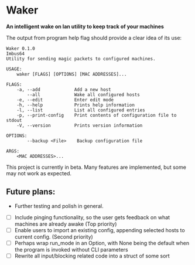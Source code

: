 # Waker
**An intelligent wake on lan utility to keep track of your machines**

The output from program help flag should provide a clear idea of its use:
```
Waker 0.1.0
Imbus64
Utility for sending magic packets to configured machines.

USAGE:
    waker [FLAGS] [OPTIONS] [MAC ADDRESSES]...

FLAGS:
    -a, --add             Add a new host
        --all             Wake all configured hosts
    -e, --edit            Enter edit mode
    -h, --help            Prints help information
    -l, --list            List all configured entries
    -p, --print-config    Print contents of configuration file to stdout
    -V, --version         Prints version information

OPTIONS:
        --backup <File>    Backup configuration file

ARGS:
    <MAC ADDRESSES>...    

```
This project is currently in beta. Many features are implemented, but some may not work as expected.

## Future plans:
- Further testing and polish in general.
- [ ] Include pinging functionality, so the user gets feedback on what machines are already awake (Top priority)
- [ ] Enable users to import an existing config, appending selected hosts to current config. (Second priority)
- [ ] Perhaps wrap run_mode in an Option, with None being the default when the program is invoked without CLI parameters
- [ ] Rewrite all input/blocking related code into a struct of some sort

